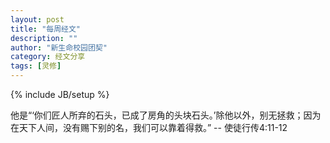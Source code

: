 ```yaml
---
layout: post
title: "每周经文"
description: ""
author: "新生命校园团契"
category: 经文分享
tags: [灵修]
---
```

{% include JB/setup %}

他是“‘你们匠人所弃的石头，已成了房角的头块石头。’除他以外，别无拯救；因为在天下人间，没有赐下别的名，我们可以靠着得救。” -- 使徒行传4:11-12
